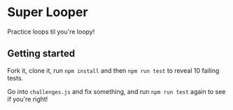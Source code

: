 # Super Looper

Practice loops til you're loopy!

## Getting started

Fork it, clone it, run `npm install` and then `npm run test` to reveal 10 failing tests.

Go into `challenges.js` and fix something, and run `npm run test` again to see if you're right!
